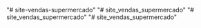 "# site-vendas-supermercado" 
"# site_vendas_supermercado" 
"# site_vendas_supermercado" 
"# site_vendas_supermercado" 
